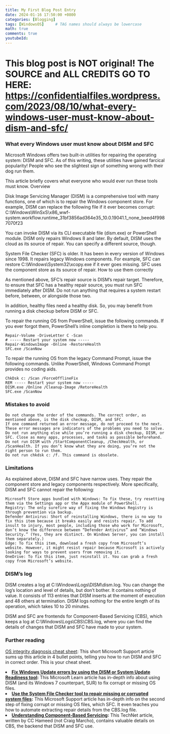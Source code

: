 ```yaml
---
title: My First Blog Post Entry
date: 2024-01-16 17:50:00 +0800
categories: [Blogging]
tags: [WindowsOS]     # TAG names should always be lowercase
math: true
comments: true
youtubeId: 
---
```


# This blog post is NOT original! The SOURCE and ALL CREDITS GO TO HERE: https://confidentialfiles.wordpress.com/2023/08/10/what-every-windows-user-must-know-about-dism-and-sfc/

### What every Windows user must know about DISM and SFC

Microsoft Windows offers two built-in utilities for repairing the operating system: DISM and SFC. As of this writing, these utilities have gained farcical popularity! People who see the slightest sign of something wrong with their dog run them.

This article briefly covers what everyone who would ever run these tools must know.
Overview

Disk Image Servicing Manager (DISM) is a comprehensive tool with many functions, one of which is to repair the Windows component store. For example, DISM can replace the following file if it ever becomes corrupt: C:\Windows\WinSxS\x86_wwf-system.workflow.runtime_31bf3856ad364e35_10.0.19041.1_none_beed4f9987070f23

You can invoke DISM via its CLI executable file (dism.exe) or PowerShell module. DISM only repairs Windows 8 and later. By default, DISM uses the cloud as its source of repair. You can specify a different source, though.

System File Checker (SFC) is older. It has been in every version of Windows since 1998. It repairs legacy Windows components. For example, SFC can restore C:\Windows\System32\xcopy.exe if it ever goes missing. SFC uses the component store as its source of repair.
How to use them correctly

As mentioned above, SFC’s repair source is DISM’s repair target. Therefore, to ensure that SFC has a healthy repair source, you must run SFC immediately after DISM. Do not run anything that requires a system restart before, between, or alongside those two.

In addition, healthy files need a healthy disk. So, you may benefit from running a disk checkup before DISM or SFC.

To repair the running OS from PowerShell, issue the following commands. If you ever forgot them, PowerShell’s inline completion is there to help you.

    Repair-Volume -DriveLetter C -Scan
    # ----- Restart your system now -----
    Repair-WindowsImage -Online -RestoreHealth
    SFC.exe /ScanNow

To repair the running OS from the legacy Command Prompt, issue the following commands. Unlike PowerShell, Windows Command Prompt provides no coding aids.

    ChkDsk c: /Scan /ForceOfflineFix
    REM ----- Restart your system now -----
    DISM.exe /Online /Cleanup-Image /RetoreHealth
    SFC.exe /ScanNow

### Mistakes to avoid

    Do not change the order of the commands. The correct order, as mentioned above, is the disk checkup, DISM, and SFC.
    If one command returned an error message, do not proceed to the next. These error messages are indicators of the problems you need to solve.
    Do not run anything else while you’re running a disk checkup, DISM, or SFC. Close as many apps, processes, and tasks as possible beforehand.
    Do not run DISM with /StartComponentCleanup, /CheckHealth, or /ScanHealth. If you don’t know what they are doing, you’re not the right person to run them.
    Do not run chkdsk c: /f. This command is obsolete.

### Limitations

As explained above, DISM and SFC have narrow uses. They repair the component store and legacy components respectively. More specifically, DISM and SFC cannot repair the following:

    Microsoft Store apps bundled with Windows: To fix these, try resetting them via the Settings app or the Appx module of PowerShell.
    Registry: The only surefire way of fixing the Windows Registry is through prevention via backup.
    Defender Antivirus: Short of reinstalling Windows, there is no way to fix this item because it breaks easily and resists repair. To add insult to injury, most people, including those who work for Microsoft, don’t know the difference between “Defender Antivirus” and “Windows Security.” (Yes, they are distinct. On Windows Server, you can install them separately.)
    Edge: To fix this item, download a fresh copy from Microsoft’s website. However, it might resist repair because Microsoft is actively looking for ways to prevent users from removing it.
    OneDrive: To fix this item, just reinstall it. You can grab a fresh copy from Microsoft’s website.

### DISM’s log

DISM creates a log at C:\Windows\Logs\DISM\dism.log. You can change the log’s location and level of details, but don’t bother. It contains nothing of value. It consists of 113 entries that DISM inserts at the moment of execution and 48 others at termination. DISM logs nothing for the entire length of its operation, which takes 10 to 20 minutes.

DISM and SFC are frontends for Component-Based Servicing (CBS), which keeps a log at C:\Windows\Logs\CBS\CBS.log, where you can find the details of changes that DISM and SFC have made to your system.

### Further reading

<a rel="noreferrer noopener" href="https://support.microsoft.com/en-us/windows/using-system-file-checker-in-windows-365e0031-36b1-6031-f804-8fd86e0ef4ca" target="_blank">OS integrity diagnosis cheat sheet</a>:</strong> This short Microsoft Support article sums up this article in 4 bullet points, telling you how to run DISM and SFC in correct order. This is your cheat sheet.</li>

<li><strong><a rel="noreferrer noopener" href="https://learn.microsoft.com/en-us/troubleshoot/windows-server/deployment/fix-windows-update-errors" target="_blank">Fix Windows Update errors by using the DISM or System Update Readiness tool</a>:</strong> This Microsoft Learn article has in-depth info about using DISM (and its Windows 7 counterpart, SUR) to fix corrupt or missing OS files.</li>

<li><strong><a rel="noreferrer noopener" href="https://support.microsoft.com/en-us/topic/use-the-system-file-checker-tool-to-repair-missing-or-corrupted-system-files-79aa86cb-ca52-166a-92a3-966e85d4094e" target="_blank">Use the System File Checker tool to repair missing or corrupted system files</a>:</strong> This Microsoft Support article has in-depth info on the second step of fixing corrupt or missing OS files, which SFC. It even teaches you how to automate extracting repair details from the CBS.log file.</li>

<li><strong><a rel="noreferrer noopener" href="https://techcommunity.microsoft.com/t5/ask-the-performance-team/understanding-component-based-servicing/ba-p/373012" target="_blank">Understanding Component-Based Servicing</a>:</strong> This TechNet article, written by CC Hameed (not Craig Marcho),  contains valuable details on CBS, the backend that DISM and SFC use.</li>
